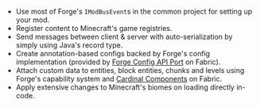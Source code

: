 + Use most of Forge's `IModBusEvent`s in the common project for setting up your mod.
+ Register content to Minecraft's game registries.
+ Send messages between client & server with auto-serialization by simply using Java's record type.
+ Create annotation-based configs backed by Forge's config implementation (provided by [Forge Config API Port](https://github.com/Fuzss/forgeconfigapiport) on Fabric).
+ Attach custom data to entities, block entities, chunks and levels using Forge's capability system and [Cardinal Components](https://github.com/OnyxStudios/Cardinal-Components-API) on Fabric.
+ Apply extensive changes to Minecraft's biomes on loading directly in-code.